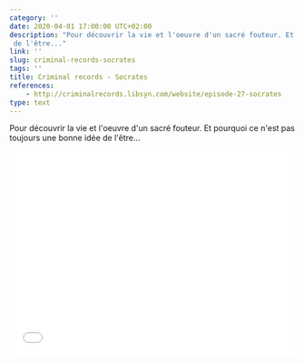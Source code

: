 ```yaml
---
category: ''
date: 2020-04-01 17:00:00 UTC+02:00
description: "Pour découvrir la vie et l'oeuvre d'un sacré fouteur. Et pourquoi ce n'est pas toujours une bonne idée
 de l'être..."
link: ''
slug: criminal-records-socrates
tags: ''
title: Criminal records - Socrates
references:
    - http://criminalrecords.libsyn.com/website/episode-27-socrates
type: text
---
```


Pour découvrir la vie et l'oeuvre d'un sacré fouteur. Et pourquoi ce n'est pas toujours une bonne idée de l'être...

<iframe style="border: none" src="//html5-player.libsyn.com/embed/episode/id/11351321/height/360/theme/custom/thumbnail/yes/direction/backward/render-playlist/no/custom-color/000000/" height="360" width="100%" scrolling="no"  allowfullscreen webkitallowfullscreen mozallowfullscreen oallowfullscreen msallowfullscreen></iframe>